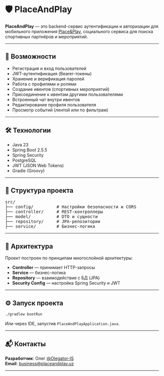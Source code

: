 # 🛡️ PlaceAndPlay

**PlaceAndPlay** — это backend-сервис аутентификации и авторизации для мобильного приложения [Place&Play](https://github.com/Olegator-IS/placeandplay), социального сервиса для поиска спортивных партнёров и мероприятий.

---

## 🚀 Возможности

- Регистрация и вход пользователей  
- JWT-аутентификация (Bearer-токены)  
- Хранение и верификация паролей  
- Работа с профилями и ролями  
- Создание ивентов (спортивных мероприятий)  
- Присоединение к ивентам другими пользователями  
- Встроенный чат внутри ивентов  
- Редактирование профиля пользователя  
- Просмотр событий (лентой или по фильтрам)

---

## 🛠️ Технологии

- Java 23  
- Spring Boot 2.5.5  
- Spring Security  
- PostgreSQL  
- JWT (JSON Web Tokens)  
- Gradle (Groovy)

---

## 📁 Структура проекта

<pre>
src/
├── config/         # Настройки безопасности и CORS
├── controller/     # REST-контроллеры
├── model/          # DTO и сущности
├── repository/     # JPA-репозитории
├── service/        # Бизнес-логика
</pre>

---

## 🧠 Архитектура

Проект построен по принципам многослойной архитектуры:

- **Controller** — принимает HTTP-запросы  
- **Service** — бизнес-логика  
- **Repository** — взаимодействие с БД (JPA)  
- **Security Config** — настройка Spring Security и JWT

---

## ⚙️ Запуск проекта

```bash
./gradlew bootRun
```

Или через IDE, запустив `PlaceAndPlayApplication.java`.

---

## 📬 Контакты

**Разработчик**: Олег [@Olegator-IS](https://github.com/Olegator-IS)  
**Email**: [business@placeandplay.uz](mailto:business@placeandplay.uz)

---
